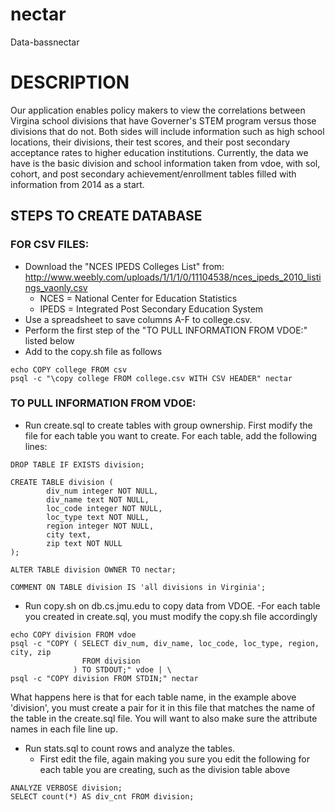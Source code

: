 # nectar
Data-bassnectar


# DESCRIPTION

Our application enables policy makers to view the correlations between Virgina school divisions that have Governer's STEM program versus those divisions that do not. Both sides will include information such as high school locations, their divisions, their test scores, and their post secondary acceptance rates to higher education institutions. Currently, the data we have is the basic division and school information taken from vdoe, with sol, cohort, and post secondary achievement/enrollment tables filled with information from 2014 as a start.

## STEPS TO CREATE DATABASE

### FOR CSV FILES:
- Download the "NCES IPEDS Colleges List" from: http://www.weebly.com/uploads/1/1/1/0/11104538/nces_ipeds_2010_listings_vaonly.csv
  - NCES = National Center for Education Statistics
  - IPEDS = Integrated Post Secondary Education System
- Use a spreadsheet to save columns A-F to college.csv.
- Perform the first step of the "TO PULL INFORMATION FROM VDOE:" listed below
- Add to the copy.sh file as follows
```
echo COPY college FROM csv
psql -c "\copy college FROM college.csv WITH CSV HEADER" nectar
```



### TO PULL INFORMATION FROM VDOE:
- Run create.sql to create tables with group ownership.
First modify the file for each table you want to create.
For each table, add the following lines:
```
DROP TABLE IF EXISTS division;

CREATE TABLE division (
        div_num integer NOT NULL,
        div_name text NOT NULL,
        loc_code integer NOT NULL,
        loc_type text NOT NULL,
        region integer NOT NULL,
        city text,
        zip text NOT NULL
);

ALTER TABLE division OWNER TO nectar;

COMMENT ON TABLE division IS 'all divisions in Virginia';
```
- Run copy.sh on db.cs.jmu.edu to copy data from VDOE.
  -For each table you created in create.sql, you must modify the copy.sh file accordingly
```
echo COPY division FROM vdoe
psql -c "COPY ( SELECT div_num, div_name, loc_code, loc_type, region, city, zip
                FROM division
              ) TO STDOUT;" vdoe | \
psql -c "COPY division FROM STDIN;" nectar
```
What happens here is that for each table name, in the example above 'division', you must create a pair for it in this file that matches the name of the table in the create.sql file. You will want to also make sure the attribute names in each file line up.


- Run stats.sql to count rows and analyze the tables.
  - First edit the file, again making you sure you edit the following for each table you are creating, such as the division table above
```
ANALYZE VERBOSE division;
SELECT count(*) AS div_cnt FROM division;
```

